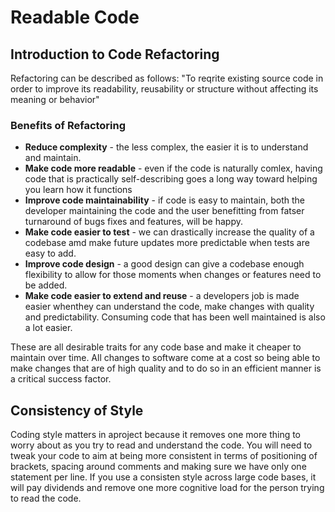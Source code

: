# Readable Code

## Introduction to Code Refactoring

Refactoring can be described as follows: "To reqrite existing source code in order to improve its readability, reusability or structure without affecting its meaning or behavior"

### Benefits of Refactoring

- **Reduce complexity** - the less complex, the easier it is to understand and maintain.
- **Make code more readable** - even if the code is naturally comlex, having code that is practically self-describing goes a long way toward helping you learn how it functions
- **Improve code maintainability** - if code is easy to maintain, both the developer maintaining the code and the user benefitting from fatser turnaround of bugs fixes and features, will be happy.
- **Make code easier to test** - we can drastically increase the quality of a codebase amd make future updates more predictable when tests are easy to add.
- **Improve code design** - a good design can give a codebase enough flexibility to allow for those moments when changes or features need to be added.
- **Make code easier to extend and reuse** - a developers job is made easier whenthey can understand the code, make changes with quality and predictability. Consuming code that has been well maintained is also a lot easier.

These are all desirable traits for any code base and make it cheaper to maintain over time. All changes to software come at a cost so being able to make changes that are of high quality and to do so in an efficient manner is a critical success factor.

## Consistency of Style

Coding style matters in aproject because it removes one more thing to worry about as you try to read and understand the code. You will need to tweak your code to aim at being more consistent in terms of positioning of brackets, spacing around comments and making sure we have only one statement per line. If you use a consisten style across large code bases, it will pay dividends and remove one more cognitive load for the person trying to read the code.
